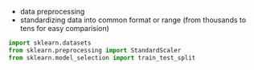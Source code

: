 - data preprocessing
- standardizing data into common format or range (from thousands to tens for easy comparision)
```py
import sklearn.datasets
from sklearn.preprocessing import StandardScaler
from sklearn.model_selection import train_test_split
```